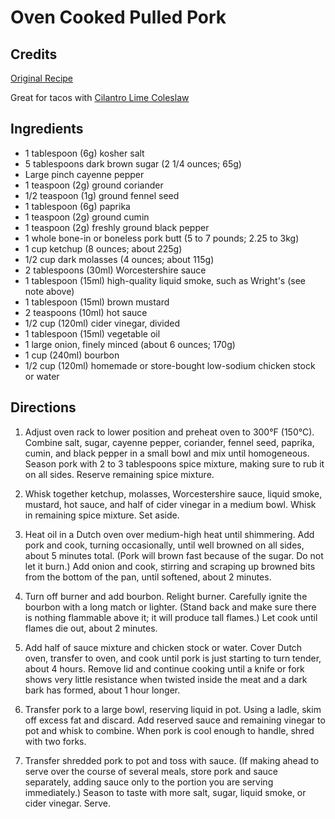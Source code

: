 # Oven Cooked Pulled Pork

## Credits

[Original Recipe](http://www.seriouseats.com/2016/02/the-food-lab-how-to-make-the-best-oven-cooked-pulled-pork.html)

Great for tacos with [Cilantro Lime Coleslaw](/md/cilantro_lime_coleslaw.md)

## Ingredients

- 1 tablespoon (6g) kosher salt
- 5 tablespoons dark brown sugar (2 1/4 ounces; 65g)
- Large pinch cayenne pepper
- 1 teaspoon (2g) ground coriander
- 1/2 teaspoon (1g) ground fennel seed
- 1 tablespoon (6g) paprika
- 1 teaspoon (2g) ground cumin
- 1 teaspoon (2g) freshly ground black pepper
- 1 whole bone-in or boneless pork butt (5 to 7 pounds; 2.25 to 3kg)
- 1 cup ketchup (8 ounces; about 225g)
- 1/2 cup dark molasses (4 ounces; about 115g)
- 2 tablespoons (30ml) Worcestershire sauce
- 1 tablespoon (15ml) high-quality liquid smoke, such as Wright's (see note above)
- 1 tablespoon (15ml) brown mustard
- 2 teaspoons (10ml) hot sauce
- 1/2 cup (120ml) cider vinegar, divided
- 1 tablespoon (15ml) vegetable oil
- 1 large onion, finely minced (about 6 ounces; 170g)
- 1 cup (240ml) bourbon
- 1/2 cup (120ml) homemade or store-bought low-sodium chicken stock or water

## Directions

1. Adjust oven rack to lower position and preheat oven to 300°F (150°C).
   Combine salt, sugar, cayenne pepper, coriander, fennel seed, paprika, cumin,
   and black pepper in a small bowl and mix until homogeneous. Season pork with
   2 to 3 tablespoons spice mixture, making sure to rub it on all sides.
   Reserve remaining spice mixture.

2. Whisk together ketchup, molasses, Worcestershire sauce, liquid smoke,
   mustard, hot sauce, and half of cider vinegar in a medium bowl. Whisk in
   remaining spice mixture. Set aside.

3. Heat oil in a Dutch oven over medium-high heat until shimmering. Add pork
   and cook, turning occasionally, until well browned on all sides, about 5
   minutes total. (Pork will brown fast because of the sugar. Do not let it
   burn.) Add onion and cook, stirring and scraping up browned bits from the
   bottom of the pan, until softened, about 2 minutes.

4. Turn off burner and add bourbon. Relight burner. Carefully ignite the
   bourbon with a long match or lighter. (Stand back and make sure there is
   nothing flammable above it; it will produce tall flames.) Let cook until
   flames die out, about 2 minutes.

5. Add half of sauce mixture and chicken stock or water. Cover Dutch oven,
   transfer to oven, and cook until pork is just starting to turn tender, about
   4 hours. Remove lid and continue cooking until a knife or fork shows very
   little resistance when twisted inside the meat and a dark bark has formed,
   about 1 hour longer.

6. Transfer pork to a large bowl, reserving liquid in pot. Using a ladle, skim
   off excess fat and discard. Add reserved sauce and remaining vinegar to pot
   and whisk to combine. When pork is cool enough to handle, shred with two
   forks.

7. Transfer shredded pork to pot and toss with sauce. (If making ahead to serve
   over the course of several meals, store pork and sauce separately, adding
   sauce only to the portion you are serving immediately.) Season to taste with
   more salt, sugar, liquid smoke, or cider vinegar. Serve.
